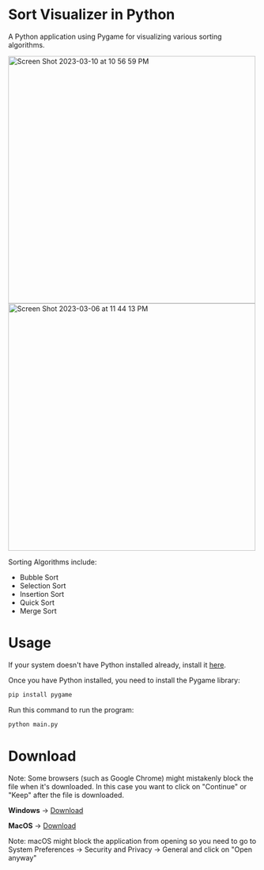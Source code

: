 # Sort Visualizer in Python
A Python application using Pygame for visualizing various sorting algorithms.

<img width="500" alt="Screen Shot 2023-03-10 at 10 56 59 PM" src="https://user-images.githubusercontent.com/86862325/224470104-f059a062-234c-4031-a7ce-05e471c418d7.png">
<img width="500" alt="Screen Shot 2023-03-06 at 11 44 13 PM" src="https://user-images.githubusercontent.com/86862325/223357012-d53e083f-4b03-4567-ba42-4a595a0c42b6.png">

Sorting Algorithms include:

 * Bubble Sort
 * Selection Sort
 * Insertion Sort
 * Quick Sort
 * Merge Sort

# Usage
If your system doesn't have Python installed already, install it <a href="https://www.python.org/downloads/" target="_blank">here</a>.


Once you have Python installed, you need to install the Pygame library:

```bash
pip install pygame
```

Run this command to run the program:

```bash
python main.py
```

# Download
Note: Some browsers (such as Google Chrome) might mistakenly block the file when it's downloaded. In this case you want to click on "Continue" or "Keep" after the file is downloaded.


<b>Windows</b> -> <a href="https://github.com/Jian-Li1/sort-visualizer/releases/download/v1.4.0/Sort-Visualizer-Windows.zip">Download</a>


<b>MacOS</b> -> <a href="https://github.com/Jian-Li1/sort-visualizer/releases/download/v1.4.0/Sort-Visualizer-macOS.zip">Download</a>

Note: macOS might block the application from opening so you need to go to System Preferences -> Security and Privacy -> General and click on "Open anyway"
